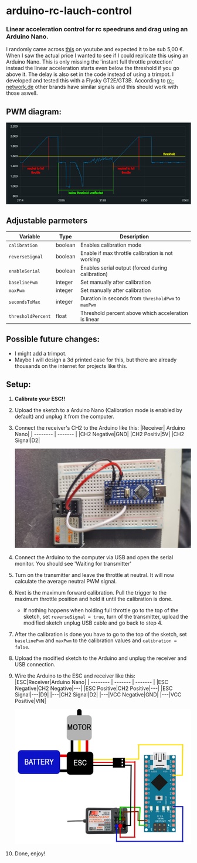 # arduino-rc-lauch-control
### Linear acceleration control for rc speedruns and drag using an Arduino Nano.

I randomly came across [this](https://www.youtube.com/watch?v=zmyIdEzfCtM) on youtube and expected it to be sub 5,00 €.
When I saw the actual price I wanted to see if I could replicate this using an Arduino Nano. This is only missing the 'instant full throttle protection' instead the linear acceleration starts even below the threshold if you go above it. The delay is also set in the code instead of using a trimpot. I developed and tested this with a Flysky GT2E/GT3B. According to [rc-network.de](https://wiki.rc-network.de/wiki/PWM) other brands have similar signals and this should work with those aswell.

## PWM diagram:
![PWM diagram with different behaviours](https://github.com/ambrmart/arduino-rc-lauch-control/blob/main/img/img000.jpg?raw=true)

## Adjustable parmeters
|Variable|Type|Description|
| -------- | ------- | ------- |
|`calibration`|boolean|Enables calibration mode|
|`reverseSignal`|boolean|Enable if max throttle calibration is not working|
|`enableSerial`|boolean|Enables serial output (forced during calibration)|
|`baselinePwm`|integer|Set manually after calibration|
|`maxPwm`|integer|Set manually after calibration|
|`secondsToMax`|integer|Duration in seconds from `thresholdPwm` to `maxPwm`|
|`thresholdPercent`|float|Threshold percent above which acceleration is linear|

## Possible future changes:
- I might add a trimpot.
- Maybe I will design a 3d printed case for this, but there are already thousands on the internet for projects like this.

## Setup:
1. **Calibrate your ESC!!**
2. Upload the sketch to a Arduino Nano (Calibration mode is enabled by default) and unplug it from the computer.
3. Connect the receiver's CH2 to the Arduino like this:
   |Receiver| Arduino Nano|
   | -------- | ------- |
   |CH2 Negative|GND|
   |CH2 Positiv|5V|
   |CH2 Signal|D2|
   
   ![Calibration wiring](https://github.com/ambrmart/arduino-rc-lauch-control/blob/main/img/img001.jpg)
4. Connect the Arduino to the computer via USB and open the serial monitor. You should see 'Waiting for transmitter'
5. Turn on the transmitter and leave the throttle at neutral. It will now calculate the average neutral PWM signal.
6. Next is the maximum forward calibration. Pull the trigger to the maximum throttle position and hold it until the calibration is done.
   - If nothing happens when holding full throttle go to the top of the sketch, set `reverseSignal = true`, turn of the transmitter, upload the modified sketch unplug USB cable and go back to step 4.
7. After the calibration is done you have to go to the top of the sketch, set `baselinePwm` and `maxPwm` to the calibration values and `calibration = false`.
8. Upload the modified sketch to the Arduino and unplug the receiver and USB connection.
9. Wire the Arduino to the ESC and receiver like this:
   |ESC|Receiver|Arduino Nano|
   | -------- | ------- | ------- |
   |ESC Negative|CH2 Negative|---|
   |ESC Positive|CH2 Positive|---|
   |ESC Signal|---|D9|
   |---|CH2 Signal|D2|
   |---|VCC Negative|GND|
   |---|VCC Positive|VIN|

    ![final wireing](https://github.com/ambrmart/arduino-rc-lauch-control/blob/main/img/img002.jpg)
10. Done, enjoy!
